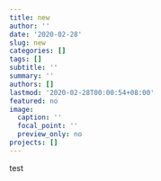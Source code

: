 ```yaml
---
title: new
author: ''
date: '2020-02-28'
slug: new
categories: []
tags: []
subtitle: ''
summary: ''
authors: []
lastmod: '2020-02-28T00:00:54+08:00'
featured: no
image:
  caption: ''
  focal_point: ''
  preview_only: no
projects: []
---
```

test